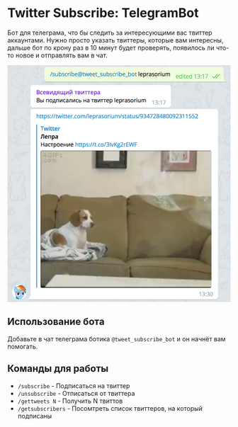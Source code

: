 # Twitter Subscribe: TelegramBot

Бот для телеграма, что бы следить за интересующими вас твиттер аккаунтами. Нужно просто указать твиттеры, которые вам интересны, дальше бот по крону раз в 10 минут будет проверять, появилось ли что-то новое и отправлять вам в чат.

<p align="center">
  <img src="./screenshots/example.jpg" alt="Cron message example"
       width="512" height="535">
</p>

## Использование бота

Добавьте в чат телеграма ботика `@tweet_subscribe_bot` и он начнёт вам помогать. 

## Команды для работы

- `/subscribe` - Подписаться на твиттер
- `/unsubscribe` - Отписаться от твиттера
- `/gettweets N` - Получить N твиттов
- `/getsubscribers` - Посомтреть список твиттеров, на который подписаны
